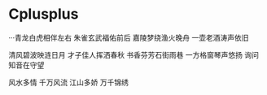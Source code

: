 # Cplusplus

···青龙白虎相伴左右
朱雀玄武福佑前后
嘉陵梦绕渔火晚舟
一壶老酒涛声依旧

清风碧波映涟日月
才子佳人挥洒春秋
书香芬芳石街雨巷
一方格窗琴声悠扬
询问知音在守望

风水多情 千万风流
江山多娇 万千锦绣

